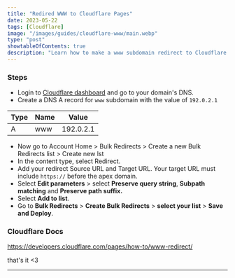 ```yaml
---
title: "Redired WWW to Cloudflare Pages"
date: 2023-05-22
tags: [Cloudflare]
image: "/images/guides/cloudflare-www/main.webp"
type: "post"
showtableOfContents: true
description: "Learn how to make a www subdomain redirect to Cloudflare pages."
---
```


### Steps
- Login to [Cloudflare dashboard](https://dash.cloudflare.com/) and go to your domain's DNS. 
- Create a DNS A record for `www` subdomain with the value of `192.0.2.1`

| Type            | Name             | Value        |
|-----------------|------------------|--------------|
| A               | www              | 192.0.2.1

- Now go to Account Home > Bulk Redirects > Create a new Bulk Redirects list > Create new lst 
- In the content type, select Redirect.
- Add your redirect Source URL and Target URL. Your target URL must include `https://` before the apex domain.
- Select **Edit parameters** > select **Preserve query string**, **Subpath matching** and **Preserve path suffix.**
- Select **Add to list**.
- Go to **Bulk Redirects** > **Create Bulk Redirects** > **select your list** > **Save and Deploy**.

### Cloudflare Docs
https://developers.cloudflare.com/pages/how-to/www-redirect/

that's it <3

----

  
